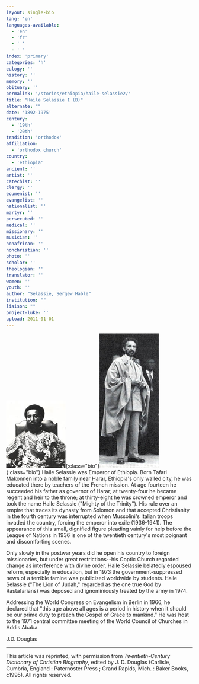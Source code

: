 ```yaml
---
layout: single-bio
lang: 'en'
languages-available:
  - 'en'
  - 'fr'
  - ' '
  - ' '
index: 'primary'
categories: 'h'
eulogy: ''
history: ''
memory: ''
obituary: ''
permalink: '/stories/ethiopia/haile-selassie2/'
title: "Haile Selassie I (B)"
alternate: ""
date: '1892-1975'
century:
  - '19th'
  - '20th'
tradition: 'orthodox'
affiliation:
  - 'orthodox church'
country:
  - 'ethiopia'
ancient: ''
artist: ''
catechist: ''
clergy: ''
ecumenist: ''
evangelist: ''
nationalist: ''
martyr: ''
persecuted: ''
medical: ''
missionary: ''
musician: ''
nonafrican: ''
nonchristian: ''
photo: ''
scholar: ''
theologian: ''
translator: ''
women: ''
youth: ''
author: "Selassie, Sergew Hable"
institution: ""
liaison: ""
project-luke: ''
upload: 2011-01-01
---
```


![Haile Selassie](/images/bio-pics/ethiopia/haile-selassie/haile_selassie.jpg){:class="bio"}![Haile Selassie](/images/bio-pics/ethiopia/haile-selassie/haile_selassie2.jpg){:class="bio"}  Haile Selassie was Emperor of Ethiopia. Born Tafari Makonnen into a noble family near Harar, Ethiopia's only walled city, he was educated there by teachers of the French mission. At age fourteen he succeeded his father as governor of Harar; at twenty-four he became regent and heir to the throne; at thirty-eight he was crowned emperor and took the name Haile Selassie ("Mighty of the Trinity"). His rule over an empire that traces its dynasty from Solomon and that accepted Christianity in the fourth century was interrupted when Mussolini's Italian troops invaded the country, forcing the emperor into exile (1936-1941). The appearance of this small, dignified figure pleading vainly for help before the League of Nations in 1936 is one of the twentieth century's most poignant and discomforting scenes.

Only slowly in the postwar years did he open his country to foreign missionaries, but under great restrictions--his Coptic Church regarded change as interference with divine order. Haile Selassie belatedly espoused reform, especially in education, but in 1973 the government-suppressed news of a terrible famine was publicized worldwide by students. Haile Selassie ("The Lion of Judah," regarded as the one true God by Rastafarians) was deposed and ignominiously treated by the army in 1974.

Addressing the World Congress on Evangelism in Berlin in 1966, he declared that "this age above all ages is a period in history when it should be our prime duty to preach the Gospel of Grace to mankind." He was host to the 1971 central committee meeting of the World Council of Churches in Addis Ababa.

J.D. Douglas

---

This article was reprinted, with permission from *Twentieth-Century Dictionary of Christian Biography*, edited by J. D. Douglas (Carlisle, Cumbria, England : Paternoster Press ; Grand Rapids, Mich. : Baker Books, c1995). All rights reserved.
